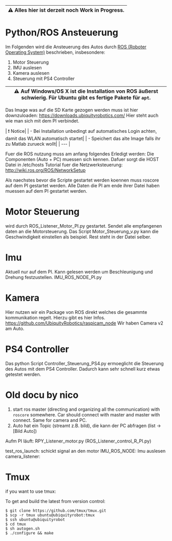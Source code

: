 | :warning: Alles hier ist derzeit noch Work in Progress.|
| --- |
# Python/ROS Ansteuerung
Im Folgenden wird die Ansteuerung des Autos durch [ROS (Roboter Operating System)](http://www.ros.org/) beschrieben, insbesondere:

1. Motor Steuerung
2. IMU auslesen
3. Kamera auslesen
4. Steuerung mit PS4 Controller
<!-- 
    TODO: überarbeiten
Dazu wird Folgendes benoetigt :
1. Linux/Mac
2. Python
3. ROS Kinetic
4. Eventuell andere Packages wie z.B. OpenCV
 -->
| :warning: Auf Windows/OS X ist die Installation von ROS äußerst schwierig. Für Ubuntu gibt es fertige Pakete für `apt`.|
| --- |

Das Image was auf die SD Karte gezogen werden muss ist hier downzuloaden: https://downloads.ubiquityrobotics.com/
Hier steht auch wie man sich mit dem PI verbindet.

| :heavy_exclamation_mark: Notice|
| - Bei Installation unbedingt auf automatisches Login achten, damit das WLAN automatisch startet|
| - Speichert das alte Image falls ihr zu Matlab zurueck wollt|
| --- |


Fuer die ROS nutzung muss am anfang folgendes Erledigt werden:
Die Componenten (Auto + PC) muessen sich kennen. Dafuer sorgt die HOST Datei in /etc/hosts
Tutorial fuer die Netzwerksteuerung: http://wiki.ros.org/ROS/NetworkSetup

Als naechstes bevor die Scripte gestartet werden koennen muss roscore auf dem PI gestartet werden. Alle Daten die PI am ende ihrer Datei haben muessen auf dem PI gestartet werden. 

 
# Motor Steuerung
wird durch ROS_Listener_Motor_PI.py gestartet. Sendet alle empfangenen daten an die Motorsteuerung.
Das Script Motor_Steuerung_v.py kann die Geschwindigkeit einstellen als beispiel. Rest steht in der Datei selber. 
# Imu
Aktuell nur auf dem PI. Kann gelesen werden um Beschleunigung und Drehung festzustellen. IMU_ROS_NODE_PI.py

# Kamera

Hier nutzen wir ein Package von ROS direkt welches die gesammte kommunikation regelt. Hierzu gibt es hier Infos.
https://github.com/UbiquityRobotics/raspicam_node
Wir haben Camera v2 am Auto.
# PS4 Controller
Das python Script Controller_Steuerung_PS4.py ermoeglicht die Steuerung des Autos mit dem PS4 Controller. Dadurch kann sehr schnell kurz etwas getestet werden.





# Old docu by nico
1. start ros master (directing and organizing all the communication) with `roscore` somewhere. Car should connect with master and master with connect. Same for camera and PC.
2. Auto hat ein Topic (streamt z.B. bild), die kann der PC abfragen (list -> [Bild Auto])

Aufm PI läuft:
RPY_Listener_motor.py (ROS_Listener_control_R_PI.py)

test_ros_launch: schickt signal an den motor
IMU_ROS_NODE: Imu auslesen
camera_listener: 






# Tmux
if you want to use tmux:

To get and build the latest from version control:

    $ git clone https://github.com/tmux/tmux.git
    $ scp -r tmux ubuntu@ubiquityrobot:tmux
    $ ssh ubuntu@ubiquityrobot
    $ cd tmux
    $ sh autogen.sh
    $ ./configure && make
